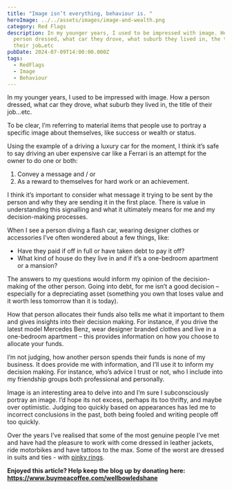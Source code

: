 ```yaml
---
title: "Image isn’t everything, behaviour is. "
heroImage: ../../assets/images/image-and-wealth.png
category: Red Flags
description: In my younger years, I used to be impressed with image. How a
  person dressed, what car they drove, what suburb they lived in, the title of
  their job…etc
pubDate: 2024-07-09T14:00:00.000Z
tags:
  - RedFlags
  - Image
  - Behaviour
---
```

In my younger years, I used to be impressed with image. How a person dressed, what car they drove, what suburb they lived in, the title of their job…etc. 

To be clear, I’m referring to material items that people use to portray a specific image about themselves, like success or wealth or status. 

Using the example of a driving a luxury car for the moment, I think it’s safe to say driving an uber expensive car like a Ferrari is an attempt for the owner to do one or both:

1. Convey a message and / or 
2. As a reward to themselves for hard work or an achievement.  

I think it’s important to consider what message it trying to be sent by the person and why they are sending it in the first place. There is value in understanding this signalling and what it ultimately means for me and my decision-making processes. 

When I see a person diving a flash car, wearing designer clothes or accessories I’ve often wondered about a few things, like: 

* Have they paid if off in full or have taken debt to pay it off? 
* What kind of house do they live in and if it’s a one-bedroom apartment or a mansion? 

The answers to my questions would inform my opinion of the decision-making of the other person. Going into debt, for me isn’t a good decision – especially for a depreciating asset (something you own that loses value and it worth less tomorrow than it is today). 

How that person allocates their funds also tells me what it important to them and gives insights into their decision making. For instance, if you drive the latest model Mercedes Benz, wear designer branded clothes and live in a one-bedroom apartment – this provides information on how you choose to allocate your funds.

I’m not judging, how another person spends their funds is none of my business. It does provide me with information, and I’ll use it to inform my decision making. For instance, who’s advice I trust or not, who I include into my friendship groups both professional and personally. 

Image is an interesting area to delve into and I’m sure I subconsciously portray an image. I’d hope its not excess, perhaps its too thrifty, and maybe over optimistic. Judging too quickly based on appearances has led me to incorrect conclusions in the past, both being fooled and writing people off too quickly. 

Over the years I’ve realised that some of the most genuine people I’ve met and have had the pleasure to work with come dressed in leather jackets, ride motorbikes and have tattoos to the max. Some of the worst are dressed in suits and ties - with [pinky rings](https://wellbowledshane.com.au/post/red-flags-never-trust-a-man-who-wears-a-pinky-ring/). 



**Enjoyed this article? Help keep the blog up by donating here: https://www.buymeacoffee.com/wellbowledshane**
